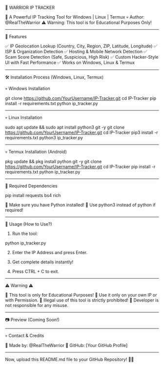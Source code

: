 🚀 WARRIOR IP TRACKER

🚀 A Powerful IP Tracking Tool for Windows | Linux | Termux
💀 Author: @RealTheWarrior
⚠️ Warning: This tool is for Educational Purposes Only!


---

📌 Features

✅ IP Geolocation Lookup (Country, City, Region, ZIP, Latitude, Longitude)
✅ ISP & Organization Detection
✅ Hosting & Mobile Network Detection
✅ Scam Score Detection (Safe, Suspicious, High Risk)
✅ Custom Hacker-Style UI with Fast Performance
✅ Works on Windows, Linux & Termux


---

🛠️ Installation Process (Windows, Linux, Termux)

💀 Windows Installation

git clone https://github.com/YourUsername/IP-Tracker.git
cd IP-Tracker
pip install -r requirements.txt
python ip_tracker.py


---

💀 Linux Installation

sudo apt update && sudo apt install python3 git -y
git clone https://github.com/YourUsername/IP-Tracker.git
cd IP-Tracker
pip3 install -r requirements.txt
python3 ip_tracker.py


---

💀 Termux Installation (Android)

pkg update && pkg install python git -y
git clone https://github.com/YourUsername/IP-Tracker.git
cd IP-Tracker
pip install -r requirements.txt
python ip_tracker.py


---

📜 Required Dependencies

pip install requests bs4 rich

📌 Make sure you have Python installed!
📌 Use python3 instead of python if required!


---

📝 Usage (How to Use?)

1. Run the tool:

python ip_tracker.py


2. Enter the IP Address and press Enter.


3. Get complete details instantly!


4. Press CTRL + C to exit.




---

⚠ Warning ⚠

🔴 This tool is only for Educational Purposes!
🔴 Use it only on your own IP or with Permission.
🔴 Illegal use of this tool is strictly prohibited!
🔴 Developer is not responsible for any misuse.


---

📷 Preview (Coming Soon!)


---

💀 Contact & Credits

📌 Made by: @RealTheWarrior
📌 GitHub: [Your GitHub Profile]


---

Now, upload this README.md file to your GitHub Repository! 🚀🔥
